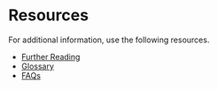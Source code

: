 # Resources

For additional information, use the following resources.  
* [Further Reading](./resources/further-reading.md)
* [Glossary](./resources/glossary.md)
* [FAQs](./resources/faqs.md)
